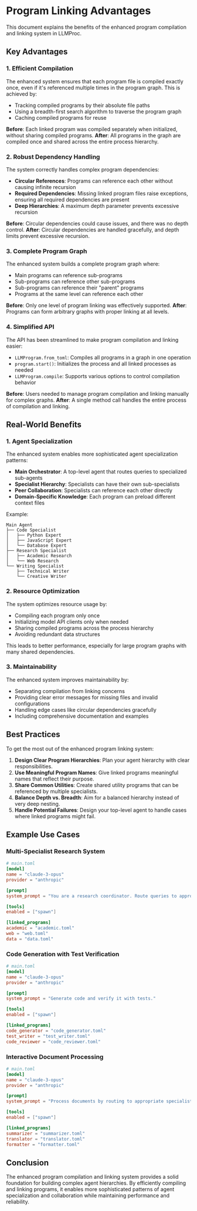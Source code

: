 # Program Linking Advantages

This document explains the benefits of the enhanced program compilation and linking system in LLMProc.

## Key Advantages

### 1. Efficient Compilation

The enhanced system ensures that each program file is compiled exactly once, even if it's referenced multiple times in the program graph. This is achieved by:

- Tracking compiled programs by their absolute file paths
- Using a breadth-first search algorithm to traverse the program graph
- Caching compiled programs for reuse

**Before**: Each linked program was compiled separately when initialized, without sharing compiled programs.
**After**: All programs in the graph are compiled once and shared across the entire process hierarchy.

### 2. Robust Dependency Handling

The system correctly handles complex program dependencies:

- **Circular References**: Programs can reference each other without causing infinite recursion
- **Required Dependencies**: Missing linked program files raise exceptions, ensuring all required dependencies are present
- **Deep Hierarchies**: A maximum depth parameter prevents excessive recursion

**Before**: Circular dependencies could cause issues, and there was no depth control.
**After**: Circular dependencies are handled gracefully, and depth limits prevent excessive recursion.

### 3. Complete Program Graph

The enhanced system builds a complete program graph where:

- Main programs can reference sub-programs
- Sub-programs can reference other sub-programs
- Sub-programs can reference their "parent" programs
- Programs at the same level can reference each other

**Before**: Only one level of program linking was effectively supported.
**After**: Programs can form arbitrary graphs with proper linking at all levels.

### 4. Simplified API

The API has been streamlined to make program compilation and linking easier:

- `LLMProgram.from_toml`: Compiles all programs in a graph in one operation
- `program.start()`: Initializes the process and all linked processes as needed 
- `LLMProgram.compile`: Supports various options to control compilation behavior

**Before**: Users needed to manage program compilation and linking manually for complex graphs.
**After**: A single method call handles the entire process of compilation and linking.

## Real-World Benefits

### 1. Agent Specialization

The enhanced system enables more sophisticated agent specialization patterns:

- **Main Orchestrator**: A top-level agent that routes queries to specialized sub-agents
- **Specialist Hierarchy**: Specialists can have their own sub-specialists
- **Peer Collaboration**: Specialists can reference each other directly
- **Domain-Specific Knowledge**: Each program can preload different context files

Example:
```
Main Agent
├── Code Specialist
│   ├── Python Expert
│   ├── JavaScript Expert
│   └── Database Expert
├── Research Specialist
│   ├── Academic Research
│   └── Web Research
└── Writing Specialist
    ├── Technical Writer
    └── Creative Writer
```

### 2. Resource Optimization

The system optimizes resource usage by:

- Compiling each program only once
- Initializing model API clients only when needed
- Sharing compiled programs across the process hierarchy
- Avoiding redundant data structures

This leads to better performance, especially for large program graphs with many shared dependencies.

### 3. Maintainability

The enhanced system improves maintainability by:

- Separating compilation from linking concerns
- Providing clear error messages for missing files and invalid configurations
- Handling edge cases like circular dependencies gracefully
- Including comprehensive documentation and examples

## Best Practices

To get the most out of the enhanced program linking system:

1. **Design Clear Program Hierarchies**: Plan your agent hierarchy with clear responsibilities.
2. **Use Meaningful Program Names**: Give linked programs meaningful names that reflect their purpose.
3. **Share Common Utilities**: Create shared utility programs that can be referenced by multiple specialists.
4. **Balance Depth vs. Breadth**: Aim for a balanced hierarchy instead of very deep nesting.
5. **Handle Potential Failures**: Design your top-level agent to handle cases where linked programs might fail.

## Example Use Cases

### Multi-Specialist Research System

```toml
# main.toml
[model]
name = "claude-3-opus"
provider = "anthropic"

[prompt]
system_prompt = "You are a research coordinator. Route queries to appropriate specialists."

[tools]
enabled = ["spawn"]

[linked_programs]
academic = "academic.toml"
web = "web.toml"
data = "data.toml"
```

### Code Generation with Test Verification

```toml
# main.toml
[model]
name = "claude-3-opus"
provider = "anthropic"

[prompt]
system_prompt = "Generate code and verify it with tests."

[tools]
enabled = ["spawn"]

[linked_programs]
code_generator = "code_generator.toml"
test_writer = "test_writer.toml"
code_reviewer = "code_reviewer.toml"
```

### Interactive Document Processing

```toml
# main.toml
[model]
name = "claude-3-opus"
provider = "anthropic"

[prompt]
system_prompt = "Process documents by routing to appropriate specialists."

[tools]
enabled = ["spawn"]

[linked_programs]
summarizer = "summarizer.toml"
translator = "translator.toml"
formatter = "formatter.toml"
```

## Conclusion

The enhanced program compilation and linking system provides a solid foundation for building complex agent hierarchies. By efficiently compiling and linking programs, it enables more sophisticated patterns of agent specialization and collaboration while maintaining performance and reliability.